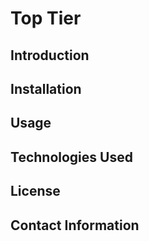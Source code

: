 # Top Tier

## Introduction
## Installation
## Usage
## Technologies Used
## License
## Contact Information
